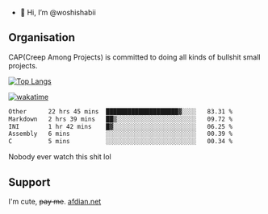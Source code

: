 - 👋 Hi, I’m @woshishabii

## Organisation

CAP(Creep Among Projects) is committed to doing all kinds of bullshit small projects.

[![Top Langs](https://github-readme-stats.vercel.app/api/top-langs/?username=woshishabii&layout=compact)](https://github.com/anuraghazra/github-readme-stats)

[![wakatime](https://wakatime.com/badge/user/34d02784-acc1-4a16-82d7-33fdb53c4ed6.svg)](https://wakatime.com/@34d02784-acc1-4a16-82d7-33fdb53c4ed6)


<!--START_SECTION:waka-->

```txt
Other      22 hrs 45 mins  ████████████████████▓░░░░   83.31 %
Markdown   2 hrs 39 mins   ██▒░░░░░░░░░░░░░░░░░░░░░░   09.72 %
INI        1 hr 42 mins    █▓░░░░░░░░░░░░░░░░░░░░░░░   06.25 %
Assembly   6 mins          ░░░░░░░░░░░░░░░░░░░░░░░░░   00.39 %
C          5 mins          ░░░░░░░░░░░░░░░░░░░░░░░░░   00.34 %
```

<!--END_SECTION:waka-->

Nobody ever watch this shit lol

## Support
I'm cute, ~~pay me~~.
[afdian.net](https://afdian.com/a/woshishabi)

<!---
woshishabii/woshishabii is a ✨ special ✨ repository because its `README.md` (this file) appears on your GitHub profile.
You can click the Preview link to take a look at your changes.
--->
